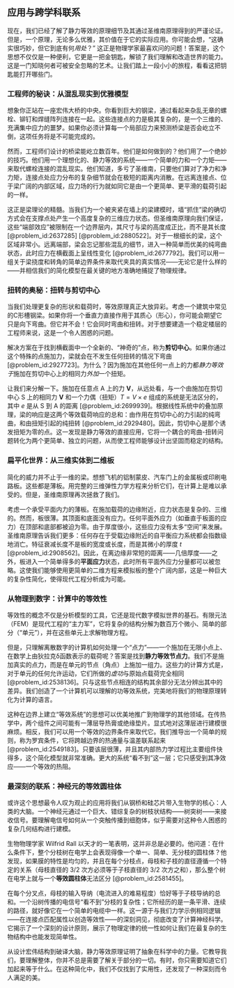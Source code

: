 ## 应用与跨学科联系

现在，我们已经了解了静力等效的原理细节及其通过圣维南原理得到的严谨论证。但是，一个原理，无论多么优雅，其价值在于它的实际应用。你可能会想，“这确实很巧妙，但它到底有何*用处*？” 这正是物理学家最喜欢问的问题！答案是，这个思想不仅仅是一种便利，它更是一把金钥匙，解锁了我们理解和改造世界的能力。这是一门知晓何者可被安全忽略的艺术。让我们踏上一段小小的旅程，看看这把钥匙能打开哪些门。

### 工程师的秘诀：从混乱现实到优雅模型

想象你正站在一座宏伟大桥的中央。你看到巨大的钢梁，通过看起来杂乱无章的螺栓、铆钉和焊缝阵列连接在一起。这些连接点的力是极其复杂的，是一个三维的、充满集中应力的噩梦。如果你必须计算每一个局部应力来预测桥梁是否会屹立不倒，这项任务将是不可能完成的。

然而，工程师们设计的桥梁能屹立数百年。他们是如何做到的？他们用了一个绝妙的技巧。他们用一个理想化的、静力等效的系统——一个简单的力和一个力矩——来取代螺栓连接的混乱现实。他们知道，多亏了圣维南，只要他们算对了净力和净力矩，连接点处应力分布的复杂细节就会在极短的距离内消散。在远离连接点、位于梁广阔的内部区域，应力场的行为就如同它是由一个更简单、更平滑的载荷引起的一样。

这正是梁理论的精髓。当我们为一个被夹紧在墙上的梁建模时，墙“抓住”梁的确切方式会在支撑点处产生一个高度复杂的三维应力状态。但圣维南原理向我们保证，这些“端部效应”被限制在一个边界层内，其尺寸与梁的高度成正比，而不是其长度 [@problem_id:2637285] [@problem_id:2880522]。对于一根细长的梁，这个区域非常小。远离端部，梁会忘记那些混乱的细节，进入一种简单而优美的纯弯曲状态，此时应力在横截面上呈线性变化 [@problem_id:2677792]。我们可以用一组关于梁挠度和转角的简单边界条件来取代夹具的真实情况——无论它是什么样的——并相信我们的简化模型在最关键的地方准确地捕捉了物理规律。

### 扭转的奥秘：扭转与剪切中心

当我们处理更复杂的形状和载荷时，等效原理真正大放异彩。考虑一个建筑中常见的C形槽钢梁。如果你将一个垂直力直接作用于其质心（形心），你可能会期望它只是向下弯曲。但它并不会！它会同时弯曲和扭转。对于想要建造一个稳定楼层的工程师来说，这是一个令人困惑的问题。

解决方案在于找到横截面中一个全新的、“神奇的”点，称为**剪切中心**。如果你通过这个特殊的点施加力，梁就会在不发生任何扭转的情况下弯曲 [@problem_id:2927723]。为什么？因为施加在其他任何一点上的力都*静力等效于*施加在剪切中心上的相同力*外加*一个扭矩。

让我们来分解一下。施加在任意点 A 上的力 $\mathbf{V}$，从远处看，与一个由施加在剪切中心 S 上的相同力 $\mathbf{V}$ 和一个力偶（扭矩）$T = V \times e$ 组成的系统是无法区分的，其中 $e$ 是从 S 到 A 的距离 [@problem_id:2699939]。根据线性系统中的叠加原理，梁的响应是这两个等效载荷响应的总和：由作用在剪切中心的力引起的纯弯曲，和由扭矩引起的纯扭转 [@problem_id:2929480]。因此，剪切中心是那个诱发扭矩为零的点。这一发现是静力等效的直接应用，它将一个耦合的弯曲-扭转问题转化为两个更简单、独立的问题，从而使工程师能够设计出坚固而稳定的结构。

### 扁平化世界：从三维实体到二维板

简化的威力并不止于一维的梁。想想飞机的铝制蒙皮、汽车门上的金属板或印刷电路板。这些都是薄板。用完整的三维弹性力学方程来分析它们，在计算上是难以承受的。但是，圣维南原理再次拯救了我们。

考虑一个承受平面内力的薄板。在施加载荷的边缘附近，应力状态是复杂的、三维的。然而，板很薄。其顶面和底面没有应力。任何平面外应力（如垂直于板面的应力）在顶部和底部都被迫为零。由于厚度很小，这些应力没有太多“空间”来发展。圣维南原理告诉我们更多：任何存在于受载边缘附近的自平衡应力系统都会指数级地消亡。特征衰减长度不是板的宽度或长度，而是其微小的厚度 $t$ [@problem_id:2908562]。因此，在离边缘非常短的距离——几倍厚度——之外，板进入一个简单得多的**平面应力**状态，此时所有平面外应力分量都可以被忽略。这使我们能够使用更简单的二维方程来模拟板的整个广阔内部，这是一种巨大的复杂性简化，使得现代工程分析成为可能。

### 从物理到数字：计算中的等效性

等效性的概念不仅是分析模型的工具，它还是现代数字模拟世界的基石。有限元法（FEM）是现代工程的“主力军”，它将复杂的结构分解为数百万个微小、简单的部分（“单元”），并在这些单元上求解物理方程。

但是，只理解离散数字的计算机如何处理一个“点力”——一个施加在无限小点上、在数学上由狄拉克δ函数表示的载荷呢？答案是找到**静力等效节点力**。我们不是施加真实的点力，而是在单元的节点（角点）上施加一组力。这些力的计算方式是，对于单元的任何允许运动，它们所做的*虚功*与原始点载荷完全相同 [@problem_id:2538136]。只与这些节点相连的结构其余部分无法分辨出其中的差异。我们创造了一个计算机可以理解的功等效系统，完美地将我们的物理原理转化为计算的语言。

这种在边界上建立“等效系统”的思想可以优美地推广到物理学的其他领域。在传热学中，两个组件之间可能有一薄层导热膏或绝缘垫片。显式地对这薄层进行建模很麻烦。相反，我们可以用一个等效的边界条件来取代它。我们推导出一个简单的规则，称为罗宾条件，它将跨越边界的热通量与温差联系起来 [@problem_id:2549183]。只要该层很薄，并且其内部热力学过程比主要组件快得多，这个简化模型就非常准确。更大的系统“看不到”这一层；它只感受到其净效应——一个等效的热阻。

### 最深刻的联系：神经元的等效圆柱体

或许这个思想最令人叹为观止的应用将我们从钢桥和硅芯片带入生物学的核心：人类的大脑。一个神经元通过一个巨大、错综复杂的树枝状结构——树突树——来接收信号。要理解电信号如何从一个突触传播到细胞体，似乎需要对这种令人困惑的复杂几何结构进行建模。

生物物理学家 Wilfrid Rall 以天才的一笔表明，这并非总是必要的。他问道：在什么条件下，整个分枝树在电学上会表现得像一个单一、简单、无分枝的圆柱体？他发现，如果膜的特性是均匀的，并且在每个分枝点，母枝和子枝的直径遵循一个特定的关系（母枝直径的 $3/2$ 次方必须等于子枝直径的 $3/2$ 次方之和），那么整个树在电学上就与一个**等效圆柱体**无法区分 [@problem_id:2581455]。

在每个分叉点，母枝的输入导纳（电流进入的难易程度）恰好等于子枝导纳的总和。一个沿树传播的电信号“看不到”分枝的复杂性；它所经历的是一条平滑、连续的路径，就好像它在一个简单的电缆中一样。这一源于与我们力学示例相同逻辑——在连接点匹配属性以创造等效性——的深刻洞见，彻底改变了计算神经科学。它揭示了一个深刻的设计原则，展示了物理定律的统一性如何让我们在最复杂的生物结构中也能发现简单性。

从设计宏伟结构到破译大脑，静力等效原理证明了抽象在科学中的力量。它教导我们，要理解整体，你并不总是需要了解关于部分的一切。有时，你只需要知道它们加起来等于什么。在这种简化中，我们不仅找到了实用性，还发现了一种深刻而令人满足的美。
